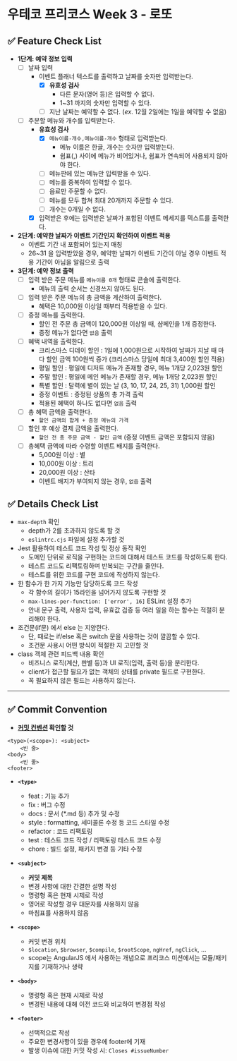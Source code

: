 # 우테코 프리코스 Week 3 - 로또

## ✅ Feature Check List

- **1단계: 예약 정보 입력**
  - [ ] 날짜 입력
    - 이벤트 플래너 텍스트를 출력하고 날짜를 숫자만 입력받는다.
      - [x] **유효성 검사**
        - 다른 문자(영어 등)은 입력할 수 없다.
        - 1~31 까지의 숫자만 입력할 수 있다.
      - [ ] 지난 날짜는 예약할 수 없다. (_ex_. 12월 2일에는 1일을 예약할 수 없음)
  - [ ] 주문할 메뉴와 개수를 입력받는다.
    - **유효성 검사**
      - [x] `메뉴이름-개수,메뉴이름-개수` 형태로 입력받는다.
        - 메뉴 이름은 한글, 개수는 숫자만 입력받는다.
        - 쉼표(,) 사이에 메뉴가 비어있거나, 쉼표가 연속되어 사용되지 않아야 한다.
      - [ ] 메뉴판에 있는 메뉴만 입력받을 수 있다.
      - [ ] 메뉴를 중복하여 입력할 수 없다.
      - [ ] 음료만 주문할 수 없다.
      - [ ] 메뉴를 모두 합쳐 최대 20개까지 주문할 수 있다.
      - [ ] 개수는 0개일 수 없다.
    - [x] 입력받은 후에는 입력받은 날짜가 포함된 이벤트 메세지를 텍스트를 출력한다.
- **2단계: 예약한 날짜가 이벤트 기간인지 확인하여 이벤트 적용**
    - 이벤트 기간 내 포함되어 있는지 매칭
    - 26~31 을 입력받았을 경우, 예약한 날짜가 이벤트 기간이 아닐 경우 이벤트 적용 기간이 아님을 알림으로 출력
- **3단계: 예약 정보 출력**
  - [ ] 입력 받은 주문 메뉴를 `메뉴이름 0개` 형태로 콘솔에 출력한다.
    - 메뉴의 출력 순서는 신경쓰지 않아도 된다.
  - [ ] 입력 받은 주문 메뉴의 총 금액을 계산하여 출력한다.
    - 혜택은 10,000원 이상일 때부터 적용받을 수 있다.
  - [ ] 증정 메뉴를 출력한다.
    - 할인 전 주문 총 금액이 120,000원 이상일 때, 샴페인을 1개 증정한다.
    - 증정 메뉴가 없다면 `없음` 출력
  - [ ] 혜택 내역을 출력한다.
    - 크리스마스 디데이 할인 : 1일에 1,000원으로 시작하여 날짜가 지날 때 마다 할인 금액 100원씩 증가 (크리스마스 당일에 최대 3,400원 할인 적용)
    - 평일 할인 : 평일에 디저트 메뉴가 존재할 경우, 메뉴 1개당 2,023원 할인
    - 주말 할인 : 평일에 메인 메뉴가 존재할 경우, 메뉴 1개당 2,023원 할인
    - 특별 할인 : 달력에 별이 있는 날 (3, 10, 17, 24, 25, 31) 1,000원 할인
    - 증정 이벤트 : 증정된 상품의 총 가격 출력
    - 적용된 혜택이 하나도 없다면 `없음` 출력
  - [ ] 총 혜택 금액을 출력한다.
    - `할인 금액의 합계 + 증정 메뉴의 가격`
  - [ ] 할인 후 예상 결제 금액을 출력한다.
    - `할인 전 총 주문 금액 - 할인 금액` (증정 이벤트 금액은 포함되지 않음)
  - [ ] 총혜택 금액에 따라 수령할 이벤트 배지를 출력한다.
    - 5,000원 이상 : 별
    - 10,000원 이상 : 트리
    - 20,000원 이상 : 산타
    - 이벤트 배지가 부여되지 않는 경우, `없음` 출력

## ✅ Details Check List

- `max-depth` 확인
  - depth가 2를 초과하지 않도록 할 것
  - `eslintrc.cjs` 파일에 설정 추가할 것
- Jest 활용하여 테스트 코드 작성 및 정상 동작 확인
  - 도메인 단위로 로직을 구현하는 코드에 대해서 테스트 코드를 작성하도록 한다.
  - 테스트 코드도 리팩토링하며 반복되는 구간을 줄인다.
  - 테스트를 위한 코드를 구현 코드에 작성하지 않는다.
- 한 함수가 한 가지 기능만 담당하도록 코드 작성
  - 각 함수의 길이가 15라인을 넘어가지 않도록 구현할 것
  - `max-lines-per-function: ['error', 16]` ESLint 설정 추가
  - 안내 문구 출력, 사용자 입력, 유효값 검증 등 여러 일을 하는 함수는 적절히 분리해야 한다.
- 조건문(if문) 에서 else 는 지양한다.
  - 단, 때로는 if/else 혹은 switch 문을 사용하는 것이 깔끔할 수 있다.
  - 조건문 사용시 어떤 방식이 적절한 지 고민할 것
- class 객체 관련 피드백 내용 확인
  - 비즈니스 로직(계산, 판별 등)과 UI 로직(입력, 출력 등)을 분리한다.
  - client가 접근할 필요가 없는 객체의 상태를 private 필드로 구현한다.
  - 꼭 필요하지 않은 필드는 사용하지 않는다.

---

## ✅ Commit Convention

- **[커밋 컨벤션](https://gist.github.com/stephenparish/9941e89d80e2bc58a153) 확인할 것**

```
<type>(<scope>): <subject>
    <빈 줄>
<body>
    <빈 줄>
<footer>
```

- **`<type>`**

  - feat : 기능 추가
  - fix : 버그 수정
  - docs : 문서 (\*.md 등) 추가 및 수정
  - style : formatting, 세미콜론 수정 등 코드 스타일 수정
  - refactor : 코드 리팩토링
  - test : 테스트 코드 작성 / 리팩토링 테스트 코드 수정
  - chore : 빌드 설정, 패키지 변경 등 기타 수정

- **`<subject>`**

  - **커밋 제목**
  - 변경 사항에 대한 간결한 설명 작성
  - 명령형 혹은 현재 시제로 작성
  - 영어로 작성할 경우 대문자를 사용하지 않음
  - 마침표를 사용하지 않음

- **`<scope>`**

  - 커밋 변경 위치
  - `$location`, `$browser`, `$compile`, `$rootScope`, `ngHref`, `ngClick`, ...
  - scope는 AngularJS 에서 사용하는 개념으로 프리코스 미션에서는 모듈/패키지를 기재하거나 생략

- **`<body>`**

  - 명령형 혹은 현재 시제로 작성
  - 변경된 내용에 대해 이전 코드와 비교하여 변경점 작성

- **`<footer>`**
  - 선택적으로 작성
  - 주요한 변경사항이 있을 경우에 footer에 기재
  - 발생 이슈에 대한 커밋 작성 시: `Closes #issueNumber`
